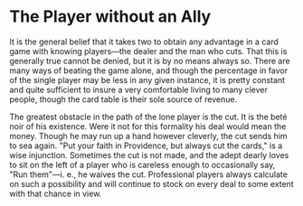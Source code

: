 # The Player without an Ally

It is the general belief that it takes two to obtain any advantage in a card game with knowing players—the dealer and the man who cuts. That this is generally true cannot be denied, but it is by no means always so. There are many ways of beating the game alone, and though the percentage in favor of the single player may be less in any given instance, it is pretty constant and quite sufficient to insure a very comfortable living to many clever people, though the card table is their sole source of revenue.

The greatest obstacle in the path of the lone player is the cut. It is the beté noir of his existence. Were it not for this formality his deal would mean the money. Though he may run up a hand however cleverly, the cut sends him to sea again. "Put your faith in Providence, but always cut the cards," is a wise injunction. Sometimes the cut is not made, and the adept dearly loves to sit on the left of a player who is careless enough to occasionally say, "Run them"—i. e., he waives the cut. Professional players always calculate on such a possibility and will continue to stock on every deal to some extent with that chance in view.

